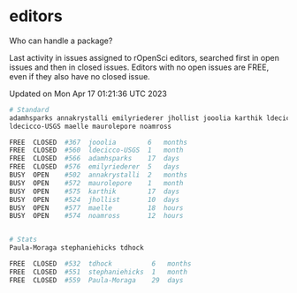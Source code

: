 # editors

Who can handle a package?

Last activity in issues assigned to rOpenSci editors, searched first in open
issues and then in closed issues. Editors with no open issues are FREE, even if
they also have no closed issue.


Updated on Mon Apr 17 01:21:36 UTC 2023

```bash
# Standard
adamhsparks annakrystalli emilyriederer jhollist jooolia karthik ldecicco
ldecicco-USGS maelle maurolepore noamross

FREE  CLOSED  #367  jooolia        6   months
FREE  CLOSED  #560  ldecicco-USGS  1   month
FREE  CLOSED  #566  adamhsparks    17  days
FREE  CLOSED  #576  emilyriederer  5   days
BUSY  OPEN    #502  annakrystalli  2   months
BUSY  OPEN    #572  maurolepore    1   month
BUSY  OPEN    #575  karthik        17  days
BUSY  OPEN    #524  jhollist       10  days
BUSY  OPEN    #577  maelle         18  hours
BUSY  OPEN    #574  noamross       12  hours


# Stats
Paula-Moraga stephaniehicks tdhock

FREE  CLOSED  #532  tdhock          6   months
FREE  CLOSED  #551  stephaniehicks  1   month
FREE  CLOSED  #559  Paula-Moraga    29  days
```
